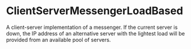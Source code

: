 ClientServerMessengerLoadBased
==============================

A client-server implementation of a messenger. If the current server is down, the IP address of an alternative server with the lightest load will be provided from an available pool of servers.
